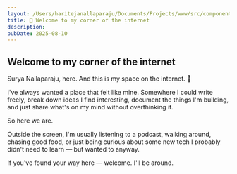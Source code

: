 ```yaml
---
layout: /Users/haritejanallaparaju/Documents/Projects/www/src/components/BlogLayout.astro
title: 👋 Welcome to my corner of the internet
description: 
pubDate: 2025-08-10
---
```


## Welcome to my corner of the internet

Surya Nallaparaju, here. And this is my space on the internet. 👋

I've always wanted a place that felt like mine. Somewhere I could write freely, break down ideas I find interesting, document the things I'm building, and just share what's on my mind without overthinking it.

So here we are.

Outside the screen, I'm usually listening to a podcast, walking around, chasing good food, or just being curious about some new tech I probably didn't need to learn — but wanted to anyway.

If you've found your way here — welcome. I'll be around.